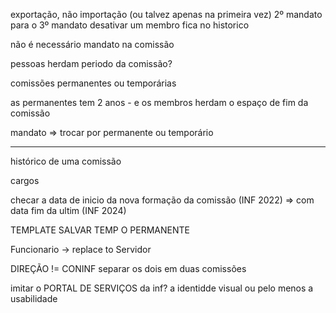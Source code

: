 exportação, não importação (ou talvez apenas na primeira vez)
2º mandato para o 3º mandato
desativar um membro fica no historico

não é necessário mandato na comissão

pessoas herdam periodo da comissão?

comissões permanentes ou temporárias

as permanentes tem 2 anos - e os membros herdam o espaço de fim da comissão

mandato => trocar por permanente ou temporário

---

histórico de uma comissão

cargos

checar a data de inicio da nova formação da comissão (INF 2022) => com data fim da ultim (INF 2024)

TEMPLATE SALVAR TEMP O PERMANENTE

Funcionario -> replace to Servidor

DIREÇÃO != CONINF separar os dois em duas comissões

imitar o PORTAL DE SERVIÇOS da inf? a identidde visual ou pelo menos a usabilidade
